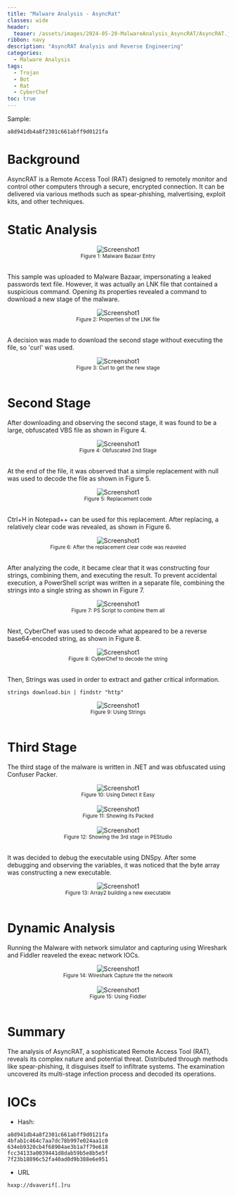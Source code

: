 ```yaml
---
title: "Malware Analysis - AsyncRat"
classes: wide
header:
  teaser: /assets/images/2024-05-20-MalwareAnalysis_AsyncRAT/AsyncRAT.jpg
ribbon: navy
description: "AsyncRAT Analysis and Reverse Engineering"
categories:
  - Malware Analysis
tags:
  - Trojan
  - Bot
  - Rat
  - CyberChef
toc: true
---
```

Sample:
```
a8d941db4a8f2301c661abff9d0121fa
```

# Background
AsyncRAT is a Remote Access Tool (RAT) designed to remotely monitor and control other computers through a secure, encrypted connection.
It can be delivered via various methods such as spear-phishing, malvertising, exploit kits, and other techniques.

# Static Analysis
<div style="text-align: center;">
    <img src="/assets/images/2024-05-20-MalwareAnalysis_AsyncRAT/MalwareBazaar Sample.PNG" alt="Screenshot1" />
    <br>
    <sub>Figure 1: Malware Bazaar Entry</sub>
</div>
<br>

This sample was uploaded to Malware Bazaar, impersonating a leaked passwords text file. 
However, it was actually an LNK file that contained a suspicious command. 
Opening its properties revealed a command to download a new stage of the malware.

<div style="text-align: center;">
    <img src="/assets/images/2024-05-20-MalwareAnalysis_AsyncRAT/properties of the lnk file.PNG" alt="Screenshot1" />
    <br>
    <sub>Figure 2: Properties of the LNK file</sub>
</div>
<br>

A decision was made to download the second stage without executing the file, so 'curl' was used.

<div style="text-align: center;">
    <img src="/assets/images/2024-05-20-MalwareAnalysis_AsyncRAT/Downloading the vbs using curl.PNG" alt="Screenshot1" />
    <br>
    <sub>Figure 3: Curl to get the new stage</sub>
</div>
<br>

# Second Stage

After downloading and observing the second stage, it was found to be a large, obfuscated VBS file as shown in Figure 4.

<div style="text-align: center;">
    <img src="/assets/images/2024-05-20-MalwareAnalysis_AsyncRAT/very big obfuscated vbs file.PNG" alt="Screenshot1" />
    <br>
    <sub>Figure 4: Obfuscated 2nd Stage</sub>
</div>
<br>

At the end of the file, it was observed that a simple replacement with null was used to decode the file as shown in Figure 5.

<div style="text-align: center;">
    <img src="/assets/images/2024-05-20-MalwareAnalysis_AsyncRAT/At the end of the file we see a replace with nothing.PNG" alt="Screenshot1" />
    <br>
    <sub>Figure 5: Replacement code</sub>
</div>
<br>

Ctrl+H in Notepad++ can be used for this replacement. 
After replacing, a relatively clear code was revealed, as shown in Figure 6.

<div style="text-align: center;">
    <img src="/assets/images/2024-05-20-MalwareAnalysis_AsyncRAT/AFter the replacement we can see normal code.PNG" alt="Screenshot1" />
    <br>
    <sub>Figure 6: After the replacement clear code was reaveled</sub>
</div>
<br>

After analyzing the code, it became clear that it was constructing four strings, combining them, and executing the result. 
To prevent accidental execution, a PowerShell script was written in a separate file, combining the strings into a single string as shown in Figure 7.

<div style="text-align: center;">
    <img src="/assets/images/2024-05-20-MalwareAnalysis_AsyncRAT/simple PS script to extract those vars to one.PNG" alt="Screenshot1" />
    <br>
    <sub>Figure 7: PS Script to combine them all</sub>
</div>
<br>

Next, CyberChef was used to decode what appeared to be a reverse base64-encoded string, as shown in Figure 8.

<div style="text-align: center;">
    <img src="/assets/images/2024-05-20-MalwareAnalysis_AsyncRAT/managed to decode using reverse and base64.PNG" alt="Screenshot1" />
    <br>
    <sub>Figure 8: CyberChef to decode the string</sub>
</div>
<br>

Then, Strings was used in order to extract and gather critical information.

```batch
strings download.bin | findstr "http"
```

<div style="text-align: center;">
    <img src="/assets/images/2024-05-20-MalwareAnalysis_AsyncRAT/used strings to find more IOC , found another file dropped probably.PNG" alt="Screenshot1" />
    <br>
    <sub>Figure 9: Using Strings</sub>
</div>
<br>

# Third Stage

The third stage of the malware is written in .NET and was obfuscated using Confuser Packer.

<div style="text-align: center;">
    <img src="/assets/images/2024-05-20-MalwareAnalysis_AsyncRAT/shared is written in net.PNG" alt="Screenshot1" />
    <br>
    <sub>Figure 10: Using Detect it Easy</sub>
</div>
<br>


<div style="text-align: center;">
    <img src="/assets/images/2024-05-20-MalwareAnalysis_AsyncRAT/shared is packed.PNG" alt="Screenshot1" />
    <br>
    <sub>Figure 11: Showing its Packed</sub>
</div>
<br>

<div style="text-align: center;">
    <img src="/assets/images/2024-05-20-MalwareAnalysis_AsyncRAT/shared pestudio.PNG" alt="Screenshot1" />
    <br>
    <sub>Figure 12: Showing the 3rd stage in PEStudio</sub>
</div>
<br>


It was decided to debug the executable using DNSpy. 
After some debugging and observing the variables, it was noticed that the byte array was constructing a new executable.

<div style="text-align: center;">
    <img src="/assets/images/2024-05-20-MalwareAnalysis_AsyncRAT/following array2 in memory showd a new PE file.PNG" alt="Screenshot1" />
    <br>
    <sub>Figure 13: Array2 building a new executable</sub>
</div>
<br>


# Dynamic Analysis

Running the Malware with network simulator and capturing using Wireshark and Fiddler reaveled the exeac network IOCs.

<div style="text-align: center;">
    <img src="/assets/images/2024-05-20-MalwareAnalysis_AsyncRAT/dns requests.PNG" alt="Screenshot1" />
    <br>
    <sub>Figure 14: Wireshark Capture the the network</sub>
</div>
<br>

<div style="text-align: center;">
    <img src="/assets/images/2024-05-20-MalwareAnalysis_AsyncRAT/running on simulated network.PNG" alt="Screenshot1" />
    <br>
    <sub>Figure 15: Using Fiddler</sub>
</div>
<br>

# Summary

The analysis of AsyncRAT, a sophisticated Remote Access Tool (RAT), reveals its complex nature and potential threat. 
Distributed through methods like spear-phishing, it disguises itself to infiltrate systems.
The examination uncovered its multi-stage infection process and decoded its operations.

# IOCs

- Hash:
```
a8d941db4a8f2301c661abff9d0121fa
4bfab1c464c7aa7dc78b997e024aa1c0
634eb9320cb4f68904ae3b1a7f79e618
fcc34133a0039441d8dab59b5e8b5e5f
7f23b18896c52fa40ad0d9b388e6e951
```
- URL
```
hxxp://dvaverif[.]ru
```






























